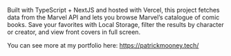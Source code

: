 Built with TypeScript + NextJS and hosted with Vercel, this project fetches data from the Marvel API and lets you browse Marvel’s catalogue of comic books. Save your favorites with Local Storage, filter the results by character or creator, and view front covers in full screen.

You can see more at my portfolio here: https://patrickmooney.tech/
